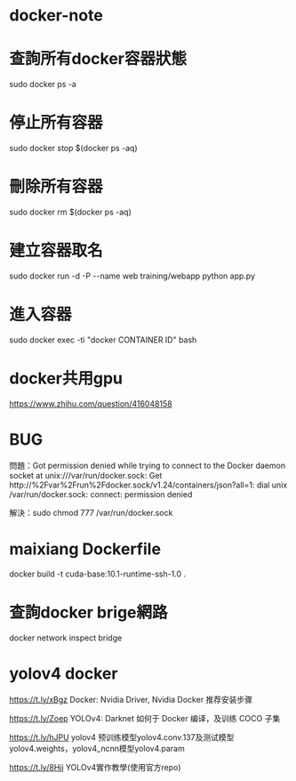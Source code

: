 # docker-note


# 查詢所有docker容器狀態

sudo docker ps -a

# 停止所有容器

sudo docker stop $(docker ps -aq)


# 刪除所有容器
sudo docker rm $(docker ps -aq)

# 建立容器取名

sudo docker run -d -P --name web training/webapp python app.py

# 進入容器

sudo docker exec -ti "docker  CONTAINER ID" bash

# docker共用gpu

https://www.zhihu.com/question/416048158

# BUG
問題：Got permission denied while trying to connect to the Docker daemon socket at unix:///var/run/docker.sock: Get http://%2Fvar%2Frun%2Fdocker.sock/v1.24/containers/json?all=1: dial unix /var/run/docker.sock: connect: permission denied

解決：sudo chmod 777 /var/run/docker.sock

# maixiang Dockerfile

docker build -t cuda-base:10.1-runtime-ssh-1.0 .

# 查詢docker brige網路

docker network inspect bridge

# yolov4 docker

https://t.ly/xBgz   Docker: Nvidia Driver, Nvidia Docker 推荐安装步骤

https://t.ly/Zoep   YOLOv4: Darknet 如何于 Docker 编译，及训练 COCO 子集 

https://t.ly/hJPU  yolov4 预训练模型yolov4.conv.137及测试模型yolov4.weights，yolov4_ncnn模型yolov4.param

https://t.ly/8Hjj  YOLOv4實作教學(使用官方repo)
